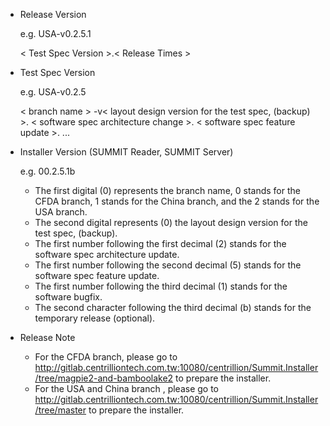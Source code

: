 * Release Version

    e.g. USA-v0.2.5.1
    
    < Test Spec Version >.< Release Times >

* Test Spec Version

    e.g. USA-v0.2.5

    < branch name >
    -v< layout design version for the test spec, (backup) >.
    < software spec architecture change >.
    < software spec feature update >.
    ...

* Installer Version (SUMMIT Reader, SUMMIT Server)

    e.g. 00.2.5.1b
    
    * The first digital (0) represents the branch name, 0 stands for the CFDA branch, 1 stands for the China branch, and the 2 stands for the USA branch.
    * The second digital represents (0) the layout design version for the test spec, (backup).
    * The first number following the first decimal (2) stands for the software spec architecture update.
    * The first number following the second decimal (5) stands for the software spec feature update.
    * The first number following the third decimal (1) stands for the software bugfix.
    * The second character following the third decimal (b) stands for the temporary release (optional).

* Release Note

    * For the CFDA branch, please go to http://gitlab.centrilliontech.com.tw:10080/centrillion/Summit.Installer/tree/magpie2-and-bamboolake2 to prepare the installer.
    * For the USA and China branch , please go to http://gitlab.centrilliontech.com.tw:10080/centrillion/Summit.Installer/tree/master to prepare the installer.
